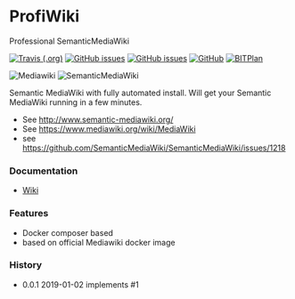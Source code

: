 # ProfiWiki
Professional SemanticMediaWiki

[![Travis (.org)](https://img.shields.io/travis/BITPlan/ProfiWiki.svg)](https://travis-ci.org/BITPlan/ProfiWiki)
[![GitHub issues](https://img.shields.io/github/issues/BITPlan/ProfiWiki.svg)](https://github.com/BITPlan/ProfiWiki/issues)
[![GitHub issues](https://img.shields.io/github/issues-closed/BITPlan/ProfiWiki.svg)](https://github.com/BITPlan/ProfiWiki/issues/?q=is%3Aissue+is%3Aclosed)
[![GitHub](https://img.shields.io/github/license/BITPlan/ProfiWiki.svg)](https://www.apache.org/licenses/LICENSE-2.0)
[![BITPlan](http://wiki.bitplan.com/images/wiki/thumb/3/38/BITPlanLogoFontLessTransparent.png/198px-BITPlanLogoFontLessTransparent.png)](http://www.bitplan.com)

![Mediawiki](https://upload.wikimedia.org/wikipedia/commons/thumb/a/a3/MediaWiki_logo_1.png/128px-MediaWiki_logo_1.png)
![SemanticMediaWiki](http://semantic-mediawiki.org/w/images/7/7c/SMW_logo_142px.png)

Semantic MediaWiki with fully automated install. 
Will get your Semantic MediaWiki running in a few minutes.

* See http://www.semantic-mediawiki.org/
* See  https://www.mediawiki.org/wiki/MediaWiki
* see https://github.com/SemanticMediaWiki/SemanticMediaWiki/issues/1218
### Documentation
* [Wiki](http://www.bitplan.com/ProfiWiki)
### Features
* Docker composer based
* based on official Mediawiki docker image
### History
* 0.0.1 2019-01-02 implements #1
